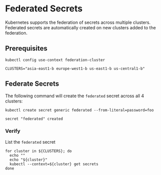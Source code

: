 # Federated Secrets

Kubernetes supports the federation of secrets across multiple clusters. Federated secrets are automatically created on new clusters added to the federation.

## Prerequisites

```
kubectl config use-context federation-cluster
```

```
CLUSTERS="asia-east1-b europe-west1-b us-east1-b us-central1-b"
```

## Federate Secrets

The following command will create the `federated` secret across all 4 clusters:

```
kubectl create secret generic federated --from-literal=password=foo
```

```
secret "federated" created
```

### Verify

List the `federated` secret

```
for cluster in ${CLUSTERS}; do
  echo ""
  echo "${cluster}"
  kubectl --context=${cluster} get secrets
done
```
